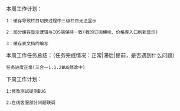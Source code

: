 本周工作计划：

    1：缓存导致栏目切换过程中三级栏目无法显示

    2：部分缓存显示逻辑与IOS端保持一致(我的订阅模块、价格库入口刷新显示)

    3：缓存表文档的编写

    
        

本周工作任务总结：（任务完成情况：正常|滞后|提前，是否遇到什么问题）

 

    任务进度正常(三合一1.1.2BUG修改中)

   
        

下周工作计划：

    1:修改测试提测BUG

    2:在线客服部分问题联调
